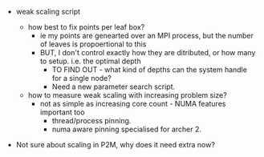 - weak scaling script
    - how best to fix points per leaf box?
        - ie my points are genearted over an MPI process, but the number of leaves is propoertional to this
        - BUT, I don't control exactly how they are ditributed, or how many to setup. i.e. the optimal depth
            - TO FIND OUT - what kind of depths can the system handle for a single node?
            - Need a new parameter search script.
    - how to measure weak scaling with increasing problem size?
        - not as simple as increasing core count - NUMA features important too
            - thread/process pinning.
            - numa aware pinning specialised for archer 2.



- Not sure about scaling in P2M, why does it need extra now?
